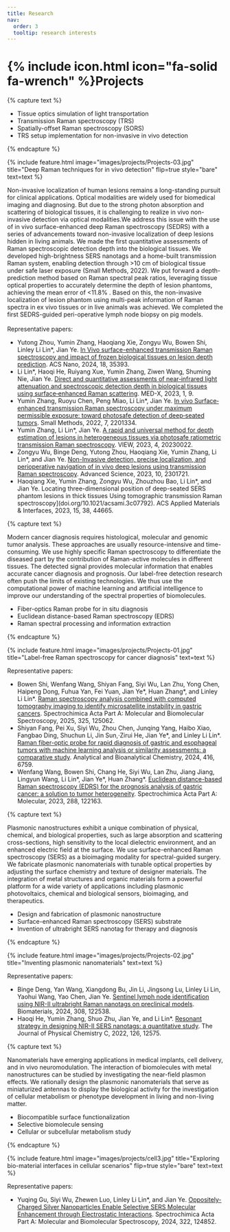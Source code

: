 ```yaml
---
title: Research
nav:
  order: 3
  tooltip: research interests
---
```


# {% include icon.html icon="fa-solid fa-wrench" %}Projects

{% capture text %}

- Tissue optics simulation of light transportation
- Transmission Raman spectroscopy (TRS)
- Spatially-offset Raman spectroscopy (SORS)
- TRS setup implementation for non-invasive in vivo detection

{% endcapture %}

{% include feature.html image="images/projects/Projects-03.jpg" title="Deep Raman techniques for in vivo detection" flip=true style="bare" text=text %}

Non-invasive localization of human lesions remains a long-standing pursuit for clinical applications. Optical modalities are widely used for biomedical imaging and diagnosing. But due to the strong photon absorption and scattering of biological tissues, it is challenging to realize in vivo non-invasive detection via optical modalities.We address this issue with the use of in vivo surface-enhanced deep Raman spectroscopy (SEDRS) with a series of advancements toward non-invasive localization of deep lesions hidden in living animals. We made the first quantitative assessments of Raman spectroscopic detection depth into the biological tissues. We developed high-brightness SERS nanotags and a home-built transmission Raman system, enabling detection through >10 cm of biological tissue under safe laser exposure (Small Methods, 2022). We put forward a depth-prediction method based on Raman spectral peak ratios, leveraging tissue optical properties to accurately determine the depth of lesion phantoms, achieving the mean error of <11.8% . Based on this, the non-invasive localization of lesion phantom using multi-peak information of Raman spectra in ex vivo tissues or in live animals was achieved. We completed the first SEDRS-guided peri-operative lymph node biopsy on pig models. <br>
<br>
Representative papers:
- Yutong Zhou, Yumin Zhang, Haoqiang Xie, Zongyu Wu, Bowen Shi, Linley Li Lin*, Jian Ye. [In Vivo surface-enhanced transmission Raman spectroscopy and impact of frozen biological tissues on lesion depth prediction](doi.org/10.1002/smtd.202201334). ACS Nano, 2024, 18, 35393.
- Li Lin*, Haoqi He, Ruiyang Xue, Yumin Zhang, Ziwen Wang, Shuming Nie, Jian Ye. [Direct and quantitative assessments of near‑infrared light attenuation and spectroscopic detection depth in biological tissues using surface‑enhanced Raman scattering](doi.org/10.1007/s44258-023-00010-2). MED-X, 2023, 1, 9. 
- Yumin Zhang, Ruoyu Chen, Peng Miao, Li Lin*, Jian Ye. [In vivo Surface‐enhanced transmission Raman spectroscopy under maximum permissible exposure: toward photosafe detection of deep‐seated tumors](doi.org/10.1002/smtd.202201334). Small Methods, 2022, 7, 2201334.
- Yumin Zhang, Li Lin*, Jian Ye. [A rapid and universal method for depth estimation of lesions in heterogeneous tissues via photosafe ratiometric transmission Raman spectroscopy](doi.org/10.1002/viw.20230022). VIEW, 2023, 4, 20230022.
- Zongyu Wu, Binge Deng, Yutong Zhou, Haoqiang Xie, Yumin Zhang, Li Lin*, and Jian Ye. [Non-Invasive detection, precise localization, and perioperative navigation of in vivo deep lesions using transmission Raman spectroscopy](doi.org/10.1002/advs.202301721). Advanced Science, 2023, 10, 2301721.
- Haoqiang Xie, Yumin Zhang, Zongyu Wu, Zhouzhou Bao, Li Lin*, and Jian Ye. Locating three-dimensional position of deep-seated SERS phantom lesions in thick tissues Using tomographic transmission Raman spectroscopy](doi.org/10.1021/acsami.3c07792). ACS Applied Materials & Interfaces, 2023, 15, 38, 44665.


{% capture text %}

Modern cancer diagnosis requires histological, molecular and genomic tumor analysis. These approaches are usually resource-intensive and time-consuming. We use highly specific Raman spectroscopy to differentiate the diseased part by the contribution of Raman-active molecules in different tissues. The detected signal provides molecular information that enables accurate cancer diagnosis and prognosis. Our label-free detection research often push the limits of existing technologies. We thus use the computational power of machine learning and artificial intelligence to improve our understanding of the spectral properties of biomolecules.
- Fiber-optics Raman probe for in situ diagnosis
- Euclidean distance-based Raman spectroscopy (EDRS)
- Raman spectral processing and information extraction

{% endcapture %}

{% include feature.html image="images/projects/Projects-01.jpg"  title="Label-free Raman spectroscopy for cancer diagnosis" text=text %}

Representative papers:
- Bowen Shi, Wenfang Wang, Shiyan Fang, Siyi Wu, Lan Zhu, Yong Chen, Haipeng Dong, Fuhua Yan, Fei Yuan, Jian Ye*, Huan Zhang*, and Linley Li Lin*. [Raman spectroscopy analysis combined with computed tomography imaging to identify microsatellite instability in gastric cancers](doi.org/10.1016/j.saa.2024.125062). Spectrochimica Acta Part A: Molecular and Biomolecular Spectroscopy, 2025, 325, 125062.
- Shiyan Fang, Pei Xu, Siyi Wu, Zhou Chen, Junqing Yang, Haibo Xiao, Fangbao Ding, Shuchun Li, Jin Sun,·Zirui He, Jian Ye*, and Linley Li Lin*.
[Raman fiber-optic probe for rapid diagnosis of gastric and esophageal tumors with machine learning analysis or similarity assessments: a comparative study](doi.org/10.1007/s00216-024-05545-w). Analytical and Bioanalytical Chemistry, 2024, 416, 6759.
- Wenfang Wang, Bowen Shi, Chang He, Siyi Wu, Lan Zhu, Jiang Jiang, Lingyun Wang, Li Lin*, Jian Ye*, Huan Zhang*. [Euclidean distance-based Raman spectroscopy (EDRS) for the prognosis analysis of gastric cancer: a solution to tumor heterogeneity](doi.org/10.1016/j.saa.2022.122163). Spectrochimica Acta Part A: Molecular, 2023, 288, 122163.

  
{% capture text %}

Plasmonic nanostructures exhibit a unique combination of physical, chemical, and biological properties, such as large absorption and scattering cross-sections, high sensitivity to the local dielectric environment, and an enhanced electric field at the surface. We use surface-enhanced Raman spectroscopy (SERS) as a bioimaging modality for spectral-guided surgery. We fabricate plasmonic nanomaterials with tunable optical properties by adjusting the surface chemistry and texture of designer materials. The integration of metal structures and organic materials form a powerful platform for a wide variety of applications including plasmonic photovoltaics, chemical and biological sensors, bioimaging, and therapeutics.
- Design and fabrication of plasmonic nanostructure
- Surface-enhanced Raman spectroscopy (SERS) substrate
- Invention of ultrabright SERS nanotag for therapy and diagnosis

{% endcapture %}

{% include feature.html image="images/projects/Projects-02.jpg" title="Inventing plasmonic nanomaterials" text=text %}

Representative papers:
- Binge Deng, Yan Wang, Xiangdong Bu, Jin Li, Jingsong Lu, Linley Li Lin, Yaohui Wang, Yao Chen, Jian Ye. [Sentinel lymph node identification using NIR-II ultrabright Raman nanotags on preclinical models](doi.org/10.1016/j.biomaterials.2024.122538). Biomaterials, 2024, 308, 122538.
- Haoqi He, Yumin Zhang, Shuo Zhu, Jian Ye, and Li Lin*. [Resonant strategy in designing NIR-II SERS nanotags: a quantitative study](doi.org/10.1021/acs.jpcc.2c02512). The Journal of Physical Chemistry C, 2022, 126, 12575.
  
{% capture text %}

Nanomaterials have emerging applications in medical implants, cell delivery, and in vivo neuromodulation. The interaction of biomolecules with metal nanostructures can be studied by investigating the near-field plasmon effects. We rationally design the plasmonic nanomaterials that serve as miniaturized antennas to display the biological activity for the investigation of cellular metabolism or phenotype development in living and non-living matter.
- Biocompatible surface functionalization
- Selective biomolecule sensing
- Cellular or subcellular metabolism study

{% endcapture %}

{% include feature.html image="images/projects/cell3.jpg" title="Exploring bio-material interfaces in cellular scenarios" flip=true style="bare" text=text %}

Representative papers:
- Yuqing Gu, Siyi Wu, Zhewen Luo, Linley Li Lin*, and Jian Ye. [Oppositely-Charged Silver Nanoparticles Enable Selective SERS Molecular Enhancement through Electrostatic Interactions](doi.org/10.1016/j.saa.2024.124852). Spectrochimica Acta Part A: Molecular and Biomolecular Spectroscopy, 2024, 322, 124852.
